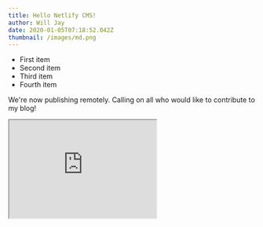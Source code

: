 ```yaml
---
title: Hello Netlify CMS!
author: Will Jay
date: 2020-01-05T07:18:52.042Z
thumbnail: /images/md.png
---
```


<ul>
  <li>First item</li>
  <li>Second item</li>
  <li>Third item</li>
  <li>Fourth item</li>
</ul>

We're now publishing remotely. Calling on all who would like to contribute to my blog!

<iframe id="inlineFrameExample" title="Inline Frame Example" width="300" height="200" src="https://www.openstreetmap.org/export/embed.html?bbox=-0.004017949104309083%2C51.47612752641776%2C0.00030577182769775396%2C51.478569861898606&layer=mapnik"></iframe>
